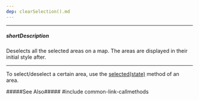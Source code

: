 ```yaml
---
dep: clearSelection().md
---
```

---
##### shortDescription
Deselects all the selected areas on a map. The areas are displayed in their initial style after.

---
To select/deselect a certain area, use the [selected(state)](/api-reference/20%20Data%20Visualization%20Widgets/dxVectorMap/7%20Map%20Elements/Area/3%20Methods/selected(state).md '/Documentation/ApiReference/Data_Visualization_Widgets/dxVectorMap/Map_Elements/Area/Methods/#selectedstate') method of an area.

#####See Also#####
#include common-link-callmethods